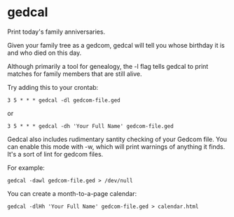 gedcal
======

Print today's family anniversaries.

Given your family tree as a gedcom, gedcal will tell you whose birthday it is
and who died on this day.

Although primarily a tool for genealogy, the -l flag tells gedcal to print
matches for family members that are still alive.

Try adding this to your crontab:

    3 5 * * * gedcal -dl gedcom-file.ged

or

    3 5 * * * gedcal -dh 'Your Full Name' gedcom-file.ged

Gedcal also includes rudimentary santity checking of your Gedcom file.  You can
enable this mode with -w, which will print warnings of anything it finds.  It's
a sort of lint for gedcom files.

For example:

    gedcal -dawl gedcom-file.ged > /dev/null

You can create a month-to-a-page calendar:

    gedcal -dlHh 'Your Full Name' gedcom-file.ged > calendar.html

